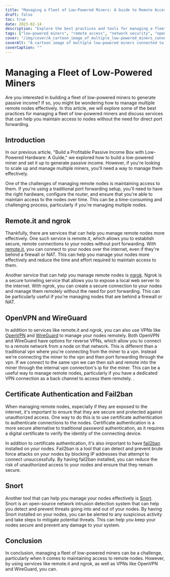 ```yaml
---
title: "Managing a Fleet of Low-Powered Miners: A Guide to Remote Access and Security"
draft: false
toc: true
date: 2023-02-14
description: "Explore the best practices and tools for managing a fleet of low-powered miners, including remote.it, ngrok, OpenVPN, WireGuard, and more."
tags: ["low-powered miners", "remote access", "network security", "openvpn", "wireguard", "snort", "ngrok"]
cover: "/img/cover/A_cartoon_image_of_multiple_low-powered_miners_connected.png"
coverAlt: "A cartoon image of multiple low-powered miners connected to a network hub with the tools discussed in the article."
coverCaption: ""
---
```


# Managing a Fleet of Low-Powered Miners
Are you interested in building a fleet of low-powered miners to generate passive income? If so, you might be wondering how to manage multiple remote nodes effectively. In this article, we will explore some of the best practices for managing a fleet of low-powered miners and discuss services that can help you maintain access to nodes without the need for direct port forwarding.

## Introduction
In our previous article, "Build a Profitable Passive Income Box with Low-Powered Hardware: A Guide," we explored how to build a low-powered miner and set it up to generate passive income. However, if you're looking to scale up and manage multiple miners, you'll need a way to manage them effectively.

One of the challenges of managing remote nodes is maintaining access to them. If you're using a traditional port forwarding setup, you'll need to have the right hardware, configure the router, and ensure that you're able to maintain access to the nodes over time. This can be a time-consuming and challenging process, particularly if you're managing multiple nodes.

## Remote.it and ngrok
Thankfully, there are services that can help you manage remote nodes more effectively. One such service is remote.it, which allows you to establish secure, remote connections to your nodes without port forwarding. With [remote.it](https://www.remote.it/), you can connect to your nodes over the internet, even if they're behind a firewall or NAT. This can help you manage your nodes more effectively and reduce the time and effort required to maintain access to them.

Another service that can help you manage remote nodes is [ngrok](https://ngrok.com/). Ngrok is a secure tunneling service that allows you to expose a local web server to the internet. With ngrok, you can create a secure connection to your nodes and manage them remotely without the need for port forwarding. This can be particularly useful if you're managing nodes that are behind a firewall or NAT.

## OpenVPN and WireGuard
In addition to services like remote.it and ngrok, you can also use VPNs like [OpenVPN](https://openvpn.net/) and [WireGuard](https://www.wireguard.com/) to manage your nodes remotely. Both OpenVPN and WireGuard have options for reverse VPNs, which allow you to connect to a remote network from a node on that network. This is different than a traditional vpn where you're connecting from the miner to a vpn. Instead we're connecting the miner to the vpn and then port forwarding through the vpn. If we connect to the same vpn we can then ssh and remote into the miner through the internal vpn connection's ip for the miner. This can be a useful way to manage remote nodes, particularly if you have a dedicated VPN connection as a back channel to access them remotely. . 

## Certificate Authentication and Fail2ban
When managing remote nodes, especially if they are exposed to the internet, it's important to ensure that they are secure and protected against unauthorized access. One way to do this is to use certificate authentication to authenticate connections to the nodes. Certificate authentication is a more secure alternative to traditional password authentication, as it requires a digital certificate to verify the identity of the connecting device.

In addition to certificate authentication, it's also important to have [fail2ban](https://www.fail2ban.org/wiki/index.php/Main_Page) installed on your nodes. Fail2ban is a tool that can detect and prevent brute force attacks on your nodes by blocking IP addresses that attempt to connect unsuccessfully. By having fail2ban installed, you can reduce the risk of unauthorized access to your nodes and ensure that they remain secure.

## Snort
Another tool that can help you manage your nodes effectively is [Snort](https://www.snort.org/). Snort is an open-source network intrusion detection system that can help you detect and prevent threats going into and out of your nodes. By having Snort installed on your nodes, you can be alerted to any suspicious activity and take steps to mitigate potential threats. This can help you keep your nodes secure and prevent any damage to your system.

## Conclusion
In conclusion, managing a fleet of low-powered miners can be a challenge, particularly when it comes to maintaining access to remote nodes. However, by using services like remote.it and ngrok, as well as VPNs like OpenVPN and WireGuard, you can.